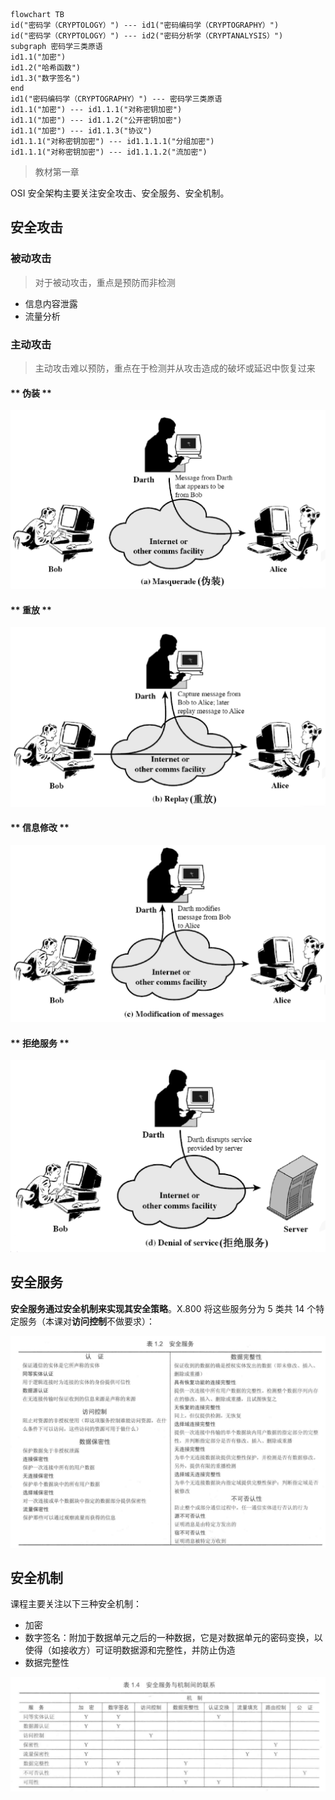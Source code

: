 ```mermaid
flowchart TB
id("密码学（CRYPTOLOGY）") --- id1("密码编码学（CRYPTOGRAPHY）")
id("密码学（CRYPTOLOGY）") --- id2("密码分析学（CRYPTANALYSIS）")
subgraph 密码学三类原语
id1.1("加密")
id1.2("哈希函数")
id1.3("数字签名")
end
id1("密码编码学（CRYPTOGRAPHY）") --- 密码学三类原语
id1.1("加密") --- id1.1.1("对称密钥加密")
id1.1("加密") --- id1.1.2("公开密钥加密")
id1.1("加密") --- id1.1.3("协议")
id1.1.1("对称密钥加密") --- id1.1.1.1("分组加密")
id1.1.1("对称密钥加密") --- id1.1.1.2("流加密")
```

> 教材第一章

OSI 安全架构主要关注安全攻击、安全服务、安全机制。

## 安全攻击

### 被动攻击

> 对于被动攻击，重点是预防而非检测

- 信息内容泄露
- 流量分析

### 主动攻击

> 主动攻击难以预防，重点在于检测并从攻击造成的破坏或延迟中恢复过来

<!-- tabs:start -->

#### ** 伪装 **

![](_images/summary-introduction-1.png)

#### ** 重放 **

![](_images/summary-introduction-2.png)

#### ** 信息修改 **

![](_images/summary-introduction-3.png)

#### ** 拒绝服务 **

![](_images/summary-introduction-4.png)

<!-- tabs:end -->

## 安全服务

**安全服务通过安全机制来实现其安全策略**。X.800 将这些服务分为 5 类共 14 个特定服务（本课对**访问控制**不做要求）：

![](_images/summary-introduction-5.png)

## 安全机制

课程主要关注以下三种安全机制：
- 加密
- 数字签名：附加于数据单元之后的一种数据，它是对数据单元的密码变换，以使得（如接收方）可证明数据源和完整性，并防止伪造
- 数据完整性

![](_images/summary-introduction-6.png)